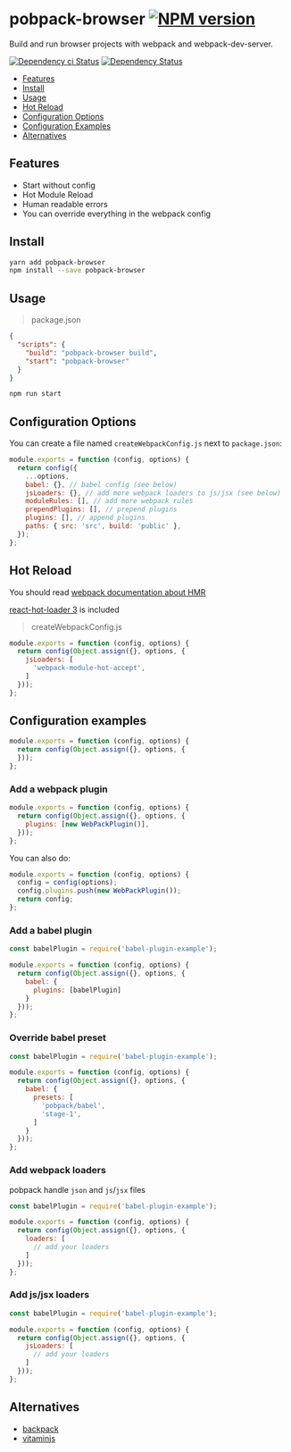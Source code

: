 # pobpack-browser [![NPM version][npm-image]][npm-url]

Build and run browser projects with webpack and webpack-dev-server.

[![Dependency ci Status][dependencyci-image]][dependencyci-url]
[![Dependency Status][daviddm-image]][daviddm-url]

* [Features](#features)
* [Install](#install)
* [Usage](#usage)
* [Hot Reload](#hot-reload)
* [Configuration Options](#configuration-options)
* [Configuration Examples](#configuration-examples)
* [Alternatives](#alternatives)

## Features

- Start without config
- Hot Module Reload
- Human readable errors
- You can override everything in the webpack config

## Install

```bash
yarn add pobpack-browser
npm install --save pobpack-browser
```

## Usage

> package.json

```json
{
  "scripts": {
    "build": "pobpack-browser build",
    "start": "pobpack-browser"
  }
}
```

```bash
npm run start
```

## Configuration Options

You can create a file named `createWebpackConfig.js` next to `package.json`:

```js
module.exports = function (config, options) {
  return config({
    ...options,
    babel: {}, // babel config (see below)
    jsLoaders: {}, // add more webpack loaders to js/jsx (see below)
    moduleRules: [], // add more webpack rules
    prependPlugins: [], // prepend plugins
    plugins: [], // append plugins
    paths: { src: 'src', build: 'public' },
  });
};
```


## Hot Reload

You should read [webpack documentation about HMR](https://webpack.github.io/docs/hot-module-replacement.html)

[react-hot-loader 3](https://www.npmjs.com/package/react-hot-loader) is included

> createWebpackConfig.js

```js
module.exports = function (config, options) {
  return config(Object.assign({}, options, {
    jsLoaders: [
      'webpack-module-hot-accept',
    ]
  }));
};
```

## Configuration examples

```js
module.exports = function (config, options) {
  return config(Object.assign({}, options, {
  }));
};
```

### Add a webpack plugin

```js
module.exports = function (config, options) {
  return config(Object.assign({}, options, {
    plugins: [new WebPackPlugin()],
  }));
};
```

You can also do:

```js
module.exports = function (config, options) {
  config = config(options);
  config.plugins.push(new WebPackPlugin());
  return config;
};
```

### Add a babel plugin

```js
const babelPlugin = require('babel-plugin-example');

module.exports = function (config, options) {
  return config(Object.assign({}, options, {
    babel: {
      plugins: [babelPlugin]
    }
  }));
};
```

### Override babel preset

```js
const babelPlugin = require('babel-plugin-example');

module.exports = function (config, options) {
  return config(Object.assign({}, options, {
    babel: {
      presets: [
        'pobpack/babel',
        'stage-1',
      ]
    }
  }));
};
```

### Add webpack loaders

pobpack handle `json` and `js`/`jsx` files

```js
const babelPlugin = require('babel-plugin-example');

module.exports = function (config, options) {
  return config(Object.assign({}, options, {
    loaders: [
      // add your loaders
    ]
  }));
};
```

### Add js/jsx loaders

```js
const babelPlugin = require('babel-plugin-example');

module.exports = function (config, options) {
  return config(Object.assign({}, options, {
    jsLoaders: [
      // add your loaders
    ]
  }));
};
```

## Alternatives

- [backpack](https://www.npmjs.com/package/backpack-core)
- [vitaminjs](https://www.npmjs.com/package/vitaminjs)

[npm-image]: https://img.shields.io/npm/v/pobpack-node.svg?style=flat-square
[npm-url]: https://npmjs.org/package/pobpack-node
[daviddm-image]: https://david-dm.org/christophehurpeau/pobpack-node.svg?style=flat-square
[daviddm-url]: https://david-dm.org/christophehurpeau/pobpack-node
[dependencyci-image]: https://dependencyci.com/github/christophehurpeau/pobpack-node/badge?style=flat-square
[dependencyci-url]: https://dependencyci.com/github/christophehurpeau/pobpack-node
